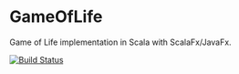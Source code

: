 # GameOfLife
Game of Life implementation in Scala with ScalaFx/JavaFx.

[![Build Status](https://travis-ci.org/Phil-Ba/GameOfLife.svg?branch=master)](https://travis-ci.org/Phil-Ba/GameOfLife)
